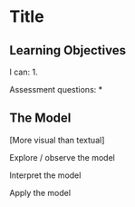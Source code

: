 # Title

## Learning Objectives
I can:
1. 

Assessment questions:
* 

## The Model

[More visual than textual]

Explore / observe the model

Interpret the model

Apply the model
